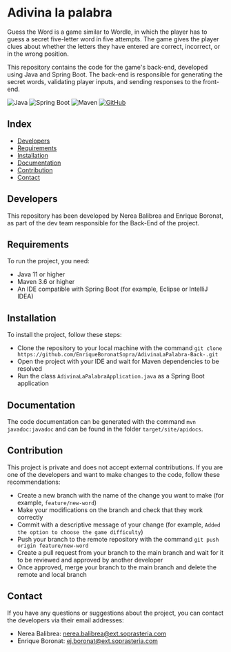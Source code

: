 # Adivina la palabra

Guess the Word is a game similar to Wordle, in which the player has to guess a secret five-letter word in five attempts. The game gives the player clues about whether the letters they have entered are correct, incorrect, or in the wrong position.

This repository contains the code for the game's back-end, developed using Java and Spring Boot. The back-end is responsible for generating the secret words, validating player inputs, and sending responses to the front-end.

![Java](https://img.shields.io/badge/Java-ED8B00?style=for-the-badge&logo=java&logoColor=white)
![Spring Boot](https://img.shields.io/badge/Spring_Boot-F2F4F9?style=for-the-badge&logo=spring-boot)
![Maven](https://img.shields.io/badge/Maven-000000?style=for-the-badge&logo=apache-maven&logoColor=white)
[![GitHub](https://img.shields.io/badge/GitHub-100000?style=for-the-badge&logo=github&logoColor=white)](https://github.com/)

## Index

- [Developers](#developers)
- [Requirements](#requirements)
- [Installation](#installation)
- [Documentation](#documentation)
- [Contribution](#contribution)
- [Contact](#contact)

## Developers

This repository has been developed by Nerea Balibrea and Enrique Boronat, as part of the dev team responsible for the Back-End of the project.

## Requirements

To run the project, you need:

- Java 11 or higher
- Maven 3.6 or higher
- An IDE compatible with Spring Boot (for example, Eclipse or IntelliJ IDEA)

## Installation

To install the project, follow these steps:

- Clone the repository to your local machine with the command `git clone https://github.com/EnriqueBoronatSopra/AdivinaLaPalabra-Back-.git`
- Open the project with your IDE and wait for Maven dependencies to be resolved
- Run the class `AdivinaLaPalabraApplication.java` as a Spring Boot application

## Documentation

The code documentation can be generated with the command `mvn javadoc:javadoc` and can be found in the folder `target/site/apidocs`.

## Contribution

This project is private and does not accept external contributions. If you are one of the developers and want to make changes to the code, follow these recommendations:

- Create a new branch with the name of the change you want to make (for example, `feature/new-word`)
- Make your modifications on the branch and check that they work correctly
- Commit with a descriptive message of your change (for example, `Added the option to choose the game difficulty`)
- Push your branch to the remote repository with the command `git push origin feature/new-word`
- Create a pull request from your branch to the main branch and wait for it to be reviewed and approved by another developer
- Once approved, merge your branch to the main branch and delete the remote and local branch


## Contact

If you have any questions or suggestions about the project, you can contact the developers via their email addresses:

- Nerea Balibrea: nerea.balibrea@ext.soprasteria.com
- Enrique Boronat: ej.boronat@ext.soprasteria.com


